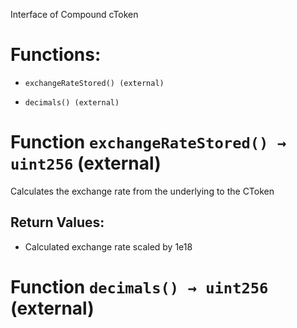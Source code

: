 Interface of Compound cToken

# Functions:

- `exchangeRateStored() (external)`

- `decimals() (external)`

# Function `exchangeRateStored() → uint256` (external)

Calculates the exchange rate from the underlying to the CToken

## Return Values:

- Calculated exchange rate scaled by 1e18

# Function `decimals() → uint256` (external)
